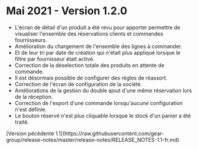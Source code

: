 # Mai 2021 - Version 1.2.0

- L'écran de détail d'un produit a été revu pour apporter permettre de visualiser l'ensemble des réservations clients et commandes fournisseurs.
- Amélioration du chargement de l'ensemble des lignes à commander.
- Et de leur tri par date de création qui n'était plus appliqué lorsque le filtre par fournisseur était activé.
- Correction de la déselection totale des produits en attente de commande.
- Il est désormais possible de configurer des règles de réassort.
- Correction de l'écran de configuration de la société.
- Améliorations de la gestion du double ajout d'une même réservation lors de la réception.
- Correction de l'export d'une commande lorsqu'aucune configuration n'est définie.
- Le bouton réservé n'est plus cliquable lorsque le stock d'un panier a été traité.

<div class="d-flex justify-content-end">
  <div>[Version pécédente 1.1](https://raw.githubusercontent.com/gear-group/release-notes/master/release-notes/RELEASE_NOTES-1.1-fr.md)</div>
</div>
